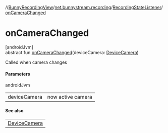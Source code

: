 //[BunnyRecordingView](../../../index.md)/[net.bunnystream.recording](../index.md)/[RecordingStateListener](index.md)/[onCameraChanged](on-camera-changed.md)

# onCameraChanged

[androidJvm]\
abstract fun [onCameraChanged](on-camera-changed.md)(deviceCamera: [DeviceCamera](../-device-camera/index.md))

Called when camera changes

#### Parameters

androidJvm

| | |
|---|---|
| deviceCamera | now active camera |

#### See also

| |
|---|
| [DeviceCamera](../-device-camera/index.md) |
